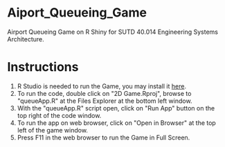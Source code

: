 # Aiport_Queueing_Game
Airport Queueing Game on R Shiny for SUTD 40.014 Engineering Systems Architecture.

# Instructions

1. R Studio is needed to run the Game, you may install it [here](https://posit.co/products/open-source/rstudio/).  
2. To run the code, double click on "2D Game.Rproj", browse to "queueApp.R" at the Files Explorer at the bottom left window.  
3. With the "queueApp.R" script open, click on "Run App" button on the top right of the code window.
4. To run the app on web browser, click on "Open in Browser" at the top left of the game window.
5. Press F11 in the web browser to run the Game in Full Screen.

